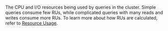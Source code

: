 The CPU and I/O resources being used by queries in the cluster. Simple queries consume few RUs, while complicated queries with many reads and writes consume more RUs. To learn more about how RUs are calculated, refer to <a href="https://www.cockroachlabs.com/docs/cockroachcloud/serverless-resource-usage">Resource Usage</a>.
